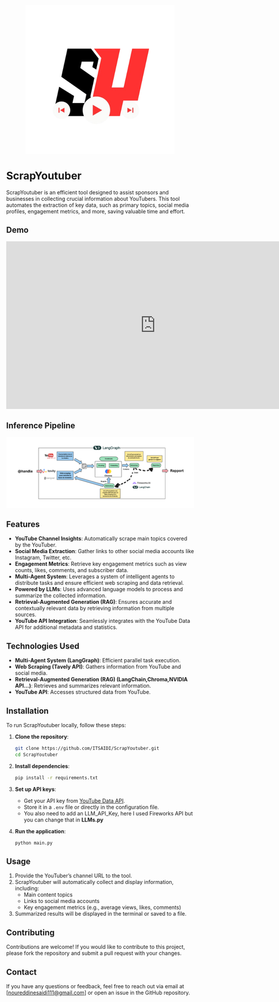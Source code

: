<p align="center">
    <img src="./assets/ScrapYoutuber_Logo.png" alt="ScrapYoutuber Banner" width="400" height="400" />
</p>

# ScrapYoutuber

ScrapYoutuber is an efficient tool designed to assist sponsors and businesses in collecting crucial information about YouTubers. This tool automates the extraction of key data, such as primary topics, social media profiles, engagement metrics, and more, saving valuable time and effort.

## Demo 

<iframe width="800" height="450" src="https://www.youtube.com/embed/be0W1DTHxas" frameborder="0" allow="accelerometer; autoplay; clipboard-write; encrypted-media; gyroscope; picture-in-picture" allowfullscreen></iframe>

## Inference Pipeline

![ScrapYoutuber pipeline](./assets/ScrapYoutuber_pipeline.png)

## Features

- **YouTube Channel Insights**: Automatically scrape main topics covered by the YouTuber.
- **Social Media Extraction**: Gather links to other social media accounts like Instagram, Twitter, etc.
- **Engagement Metrics**: Retrieve key engagement metrics such as view counts, likes, comments, and subscriber data.
- **Multi-Agent System**: Leverages a system of intelligent agents to distribute tasks and ensure efficient web scraping and data retrieval.
- **Powered by LLMs**: Uses advanced language models to process and summarize the collected information.
- **Retrieval-Augmented Generation (RAG)**: Ensures accurate and contextually relevant data by retrieving information from multiple sources.
- **YouTube API Integration**: Seamlessly integrates with the YouTube Data API for additional metadata and statistics.

## Technologies Used

- **Multi-Agent System (LangGraph)**: Efficient parallel task execution.
- **Web Scraping (Tavely API)**: Gathers information from YouTube and social media.
- **Retrieval-Augmented Generation (RAG) (LangChain,Chroma,NVIDIA API...)**: Retrieves and summarizes relevant information.
- **YouTube API**: Accesses structured data from YouTube.

## Installation

To run ScrapYoutuber locally, follow these steps:

1. **Clone the repository**:

   ```bash
   git clone https://github.com/ITSAIDI/ScrapYoutuber.git
   cd ScrapYoutuber
   ```

2. **Install dependencies**:

   ```bash
   pip install -r requirements.txt
   ```

3. **Set up API keys**:
   - Get your API key from [YouTube Data API](https://developers.google.com/youtube/v3/getting-started).
   - Store it in a `.env` file or directly in the configuration file.
   - You also need to add an LLM_API_Key, here I used Fireworks API but you can change that in **LLMs.py**

4. **Run the application**:

   ```bash
   python main.py
   ```

## Usage

1. Provide the YouTuber’s channel URL to the tool.
2. ScrapYoutuber will automatically collect and display information, including:
   - Main content topics
   - Links to social media accounts
   - Key engagement metrics (e.g., average views, likes, comments)
3. Summarized results will be displayed in the terminal or saved to a file.

## Contributing

Contributions are welcome! If you would like to contribute to this project, please fork the repository and submit a pull request with your changes.

## Contact

If you have any questions or feedback, feel free to reach out via email at [noureddinesaidi111@gmail.com] or open an issue in the GitHub repository.
